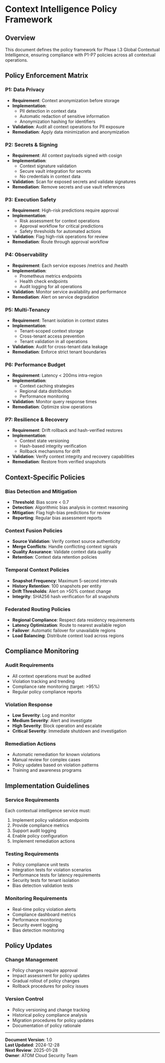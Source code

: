 # Context Intelligence Policy Framework

## Overview
This document defines the policy framework for Phase I.3 Global Contextual Intelligence, ensuring compliance with P1-P7 policies across all contextual operations.

## Policy Enforcement Matrix

### P1: Data Privacy
- **Requirement**: Context anonymization before storage
- **Implementation**: 
  - PII detection in context data
  - Automatic redaction of sensitive information
  - Anonymization hashing for identifiers
- **Validation**: Audit all context operations for PII exposure
- **Remediation**: Apply data minimization and anonymization

### P2: Secrets & Signing
- **Requirement**: All context payloads signed with cosign
- **Implementation**:
  - Context signature validation
  - Secure vault integration for secrets
  - No credentials in context data
- **Validation**: Scan for exposed secrets and validate signatures
- **Remediation**: Remove secrets and use vault references

### P3: Execution Safety
- **Requirement**: High-risk predictions require approval
- **Implementation**:
  - Risk assessment for context operations
  - Approval workflow for critical predictions
  - Safety thresholds for automated actions
- **Validation**: Flag high-risk operations for review
- **Remediation**: Route through approval workflow

### P4: Observability
- **Requirement**: Each service exposes /metrics and /health
- **Implementation**:
  - Prometheus metrics endpoints
  - Health check endpoints
  - Audit logging for all operations
- **Validation**: Monitor service availability and performance
- **Remediation**: Alert on service degradation

### P5: Multi-Tenancy
- **Requirement**: Tenant isolation in context states
- **Implementation**:
  - Tenant-scoped context storage
  - Cross-tenant access prevention
  - Tenant validation in all operations
- **Validation**: Audit for cross-tenant data leakage
- **Remediation**: Enforce strict tenant boundaries

### P6: Performance Budget
- **Requirement**: Latency < 200ms intra-region
- **Implementation**:
  - Context caching strategies
  - Regional data distribution
  - Performance monitoring
- **Validation**: Monitor query response times
- **Remediation**: Optimize slow operations

### P7: Resilience & Recovery
- **Requirement**: Drift rollback and hash-verified restores
- **Implementation**:
  - Context state versioning
  - Hash-based integrity verification
  - Rollback mechanisms for drift
- **Validation**: Verify context integrity and recovery capabilities
- **Remediation**: Restore from verified snapshots

## Context-Specific Policies

### Bias Detection and Mitigation
- **Threshold**: Bias score < 0.7
- **Detection**: Algorithmic bias analysis in context reasoning
- **Mitigation**: Flag high-bias predictions for review
- **Reporting**: Regular bias assessment reports

### Context Fusion Policies
- **Source Validation**: Verify context source authenticity
- **Merge Conflicts**: Handle conflicting context signals
- **Quality Assurance**: Validate context data quality
- **Retention**: Context data retention policies

### Temporal Context Policies
- **Snapshot Frequency**: Maximum 5-second intervals
- **History Retention**: 100 snapshots per entity
- **Drift Thresholds**: Alert on >50% context change
- **Integrity**: SHA256 hash verification for all snapshots

### Federated Routing Policies
- **Regional Compliance**: Respect data residency requirements
- **Latency Optimization**: Route to nearest available region
- **Failover**: Automatic failover for unavailable regions
- **Load Balancing**: Distribute context load across regions

## Compliance Monitoring

### Audit Requirements
- All context operations must be audited
- Violation tracking and trending
- Compliance rate monitoring (target: >95%)
- Regular policy compliance reports

### Violation Response
- **Low Severity**: Log and monitor
- **Medium Severity**: Alert and investigate
- **High Severity**: Block operation and escalate
- **Critical Severity**: Immediate shutdown and investigation

### Remediation Actions
- Automatic remediation for known violations
- Manual review for complex cases
- Policy updates based on violation patterns
- Training and awareness programs

## Implementation Guidelines

### Service Requirements
Each contextual intelligence service must:
1. Implement policy validation endpoints
2. Provide compliance metrics
3. Support audit logging
4. Enable policy configuration
5. Implement remediation actions

### Testing Requirements
- Policy compliance unit tests
- Integration tests for violation scenarios
- Performance tests for latency requirements
- Security tests for tenant isolation
- Bias detection validation tests

### Monitoring Requirements
- Real-time policy violation alerts
- Compliance dashboard metrics
- Performance monitoring
- Security event logging
- Bias detection monitoring

## Policy Updates

### Change Management
- Policy changes require approval
- Impact assessment for policy updates
- Gradual rollout of policy changes
- Rollback procedures for policy issues

### Version Control
- Policy versioning and change tracking
- Historical policy compliance analysis
- Migration procedures for policy updates
- Documentation of policy rationale

---

**Document Version**: 1.0  
**Last Updated**: 2024-12-28  
**Next Review**: 2025-01-28  
**Owner**: ATOM Cloud Security Team